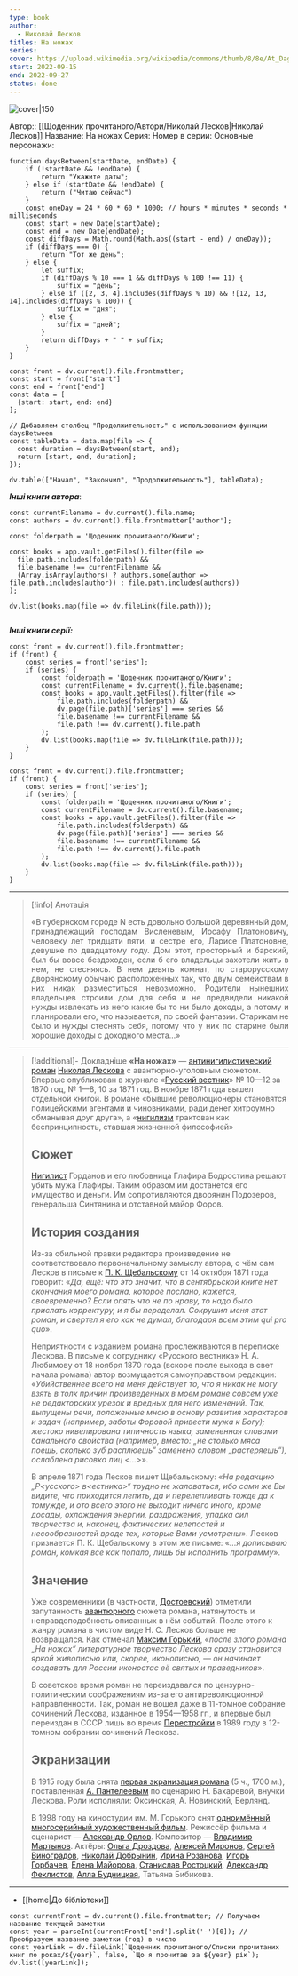 ```yaml
---
type: book
author:
  - Николай Лесков
titles: На ножах
series:
cover: https://upload.wikimedia.org/wikipedia/commons/thumb/8/8e/At_Daggers_Drawn_1885.jpg/235px-At_Daggers_Drawn_1885.jpg
start: 2022-09-15
end: 2022-09-27
status: done
---
```

![cover|150](Николай%20Лесков%20-%20На%20ножах.jpg)

Автор:: [[Щоденник прочитаного/Автори/Николай Лесков|Николай Лесков]]
Название: На ножах
Серия:
Номер в серии:
Основные персонажи:

```dataviewjs
function daysBetween(startDate, endDate) {
	if (!startDate && !endDate) { 
		return "Укажите даты"; 
	} else if (startDate && !endDate) {
		return ("Читаю сейчас")
	}
	const oneDay = 24 * 60 * 60 * 1000; // hours * minutes * seconds * milliseconds
	const start = new Date(startDate);
	const end = new Date(endDate);
	const diffDays = Math.round(Math.abs((start - end) / oneDay));
	if (diffDays === 0) {
		return "Тот же день";   
	} else {
		let suffix;     
	    if (diffDays % 10 === 1 && diffDays % 100 !== 11) {
		    suffix = "день";     
	    } else if ([2, 3, 4].includes(diffDays % 10) && ![12, 13, 14].includes(diffDays % 100)) {
			suffix = "дня";     
		} else {       
			suffix = "дней";     
		}          
		return diffDays + " " + suffix;   
	} 
}  

const front = dv.current().file.frontmatter;
const start = front["start"]
const end = front["end"]
const data = [
  {start: start, end: end}
];

// Добавляем столбец "Продолжительность" с использованием функции daysBetween
const tableData = data.map(file => {
  const duration = daysBetween(start, end);
  return [start, end, duration];
});

dv.table(["Начал", "Закончил", "Продолжительность"], tableData);
```
***Інші книги автора***:
```dataviewjs
const currentFilename = dv.current().file.name;
const authors = dv.current().file.frontmatter['author'];

const folderpath = 'Щоденник прочитаного/Книги';

const books = app.vault.getFiles().filter(file =>
  file.path.includes(folderpath) &&
  file.basename !== currentFilename &&
  (Array.isArray(authors) ? authors.some(author => file.path.includes(author)) : file.path.includes(authors))
);

dv.list(books.map(file => dv.fileLink(file.path)));


```
***Інші книги серії:***
```dataviewjs
const front = dv.current().file.frontmatter;
if (front) {
	const series = front['series'];
	if (series) {
		const folderpath = 'Щоденник прочитаного/Книги';
		const currentFilename = dv.current().file.basename;
		const books = app.vault.getFiles().filter(file =>  
			file.path.includes(folderpath) && 
			dv.page(file.path)['series'] === series && 
			file.basename !== currentFilename &&
			file.path !== dv.current().file.path 
		);
		dv.list(books.map(file => dv.fileLink(file.path)));
	}
}

```

```dataviewjs
const front = dv.current().file.frontmatter;
if (front) {
	const series = front['series'];
	if (series) {
		const folderpath = 'Щоденник прочитаного/Книги';
		const currentFilename = dv.current().file.basename;
		const books = app.vault.getFiles().filter(file =>  
			file.path.includes(folderpath) && 
			dv.page(file.path)['series'] === series && 
			file.basename !== currentFilename &&
			file.path !== dv.current().file.path 
		);
		dv.list(books.map(file => dv.fileLink(file.path)));
	}
}

```

---
>[!info] Анотація
><p align="justify">«В губернском городе N есть довольно большой деревянный дом, принадлежащий господам Висленевым, Иосафу Платоновичу, человеку лет тридцати пяти, и сестре его, Ларисе Платоновне, девушке по двадцатому году. Дом этот, просторный и барский, был бы вовсе бездоходен, если б его владельцы захотели жить в нем, не стесняясь. В нем девять комнат, по старорусскому дворянскому обычаю расположенных так, что двум семействам в них никак разместиться невозможно. Родители нынешних владельцев строили дом для себя и не предвидели никакой нужды извлекать из него какие бы то ни было доходы, а потому и планировали его, что называется, по своей фантазии. Старикам не было и нужды стеснять себя, потому что у них по старине были хорошие доходы с доходного места...»</p>

___

> [!additional]- Докладніше
 **«На ножах»** — [антинигилистический роман](https://ru.wikipedia.org/w/index.php?title=Антинигилистический_роман&action=edit&redlink=1) [Николая Лескова](https://ru.wikipedia.org/wiki/Лесков,_Николай_Семёнович) с авантюрно-уголовным сюжетом. Впервые опубликован в журнале «[Русский вестник](https://ru.wikipedia.org/wiki/Русский_вестник_(журнал,_1856—1906))» № 10—12 за 1870 год, № 1—8, 10 за 1871 год. В ноябре 1871 года вышел  отдельной книгой. В романе «бывшие революционеры становятся полицейскими агентами и чиновниками, ради денег хитроумно обманывая друг друга», а «[нигилизм](https://ru.wikipedia.org/wiki/Нигилизм) трактован как беспринципность, ставшая жизненной философией»
>
> ## Сюжет
>
> [Нигилист](https://ru.wikipedia.org/wiki/Нигилист) Горданов и его любовница Глафира Бодростина решают убить мужа Глафиры.  Таким образом им достанется его имущество и деньги. Им сопротивляются  дворянин Подозеров, генеральша Синтянина и отставной майор Форов.
>
> ## История создания
>
> Из-за обильной правки редактора произведение не соответствовало первоначальному замыслу автора, о чём сам Лесков в письме к [П. К. Щебальскому](https://ru.wikipedia.org/wiki/Щебальский,_Пётр_Карлович) от 14 октября 1871 года говорит: «*Да, ещё: что это значит, что в сентябрьской книге нет окончания моего  романа, которое послано, кажется, своевременно? Если опять что не по  нраву, то надо было прислать корректуру, и я бы переделал. Сокрушил меня этот роман, и свертел я его как не думал, благодаря всем этим qui pro  quo*».
>
> Неприятности с изданием романа прослеживаются в переписке  Лескова. В письме к сотруднику «Русского вестника» Н. А. Любимову от 18  ноября 1870 года (вскоре после выхода в свет начала романа) автор  возмущается самоуправством редакции: «*Убийственнее всего на меня  действует то, что я никак не могу взять в толк причин произведенных в  моем романе совсем уже не редакторских урезок и вредных для него  изменений. Так, выпущены речи, положенные мною в основу развития  характеров и задач (например, заботы Форовой привести мужа к Богу);  жестоко нивелирована типичность языка, замененная словами банального  свойства (например, вместо: „не столько мяса поешь, сколько зуб  расплюешь“ заменено словом „растеряешь“), ослаблена рисовка лиц  <…>*».
>
> В апреле 1871 года Лесков пишет Щебальскому: «*На редакцию  „Р<усского> в<естника>“ трудно не жаловаться, ибо сами же Вы видите, что приходится лепить, да и перелепливать тожде да к томужде, и ото всего этого не выходит ничего иного, кроме досады, охлаждения  энергии, раздражения, упадка сил творчества и, наконец, фактических  нелепостей и несообразностей вроде тех, которые Вами усмотрены*». Лесков признается П. К. Щебальскому в этом же письме: «*…я дописываю роман, комкая все как попало, лишь бы исполнить программу*».
>
> ## Значение
>
> Уже современники (в частности, [Достоевский](https://ru.wikipedia.org/wiki/Достоевский,_Фёдор_Михайлович)) отметили запутанность [авантюрного](https://ru.wikipedia.org/wiki/Авантюра) сюжета романа, натянутость и неправдоподобность описанных в нём  событий. После этого к жанру романа в чистом виде Н. С. Лесков больше не возвращался. Как отмечал [Максим Горький](https://ru.wikipedia.org/wiki/Максим_Горький), «*после злого романа „На ножах“ литературное творчество Лескова сразу  становится яркой живописью или, скорее, иконописью, — он начинает  создавать для России иконостас её святых и праведников*».
>
> В советское время роман не переиздавался по цензурно-политическим соображениям из-за его антиреволюционной направленности. Так, роман не  вошел даже в 11-томное собрание сочинений Лескова, изданное в 1954—1958  гг., и впервые был переиздан в СССР лишь во время [Перестройки](https://ru.wikipedia.org/wiki/Перестройка) в 1989 году в 12-томном собрании сочинений Лескова.
>
> ## Экранизации
>
> В 1915 году была снята [первая экранизация романа](https://ru.wikipedia.org/w/index.php?title=На_ножах_(фильм,_1915)&action=edit&redlink=1) (5 ч., 1700 м.), поставленная [А. Пантелеевым](https://ru.wikipedia.org/wiki/Пантелеев,_Александр_Петрович) по сценарию Н. Бахаревой, внучки Лескова. Роли исполняли: Оксинская, А. Новинский, Берлянд.
>
> В 1998 году на киностудии им. М. Горького снят [одноимённый многосерийный художественный фильм](https://ru.wikipedia.org/wiki/На_ножах_(фильм)). Режиссёр фильма и сценарист — [Александр Орлов](https://ru.wikipedia.org/wiki/Орлов,_Александр_Сергеевич_(кинематографист)). Композитор — [Владимир Мартынов](https://ru.wikipedia.org/wiki/Мартынов,_Владимир_Иванович). Актёры: [Ольга Дроздова](https://ru.wikipedia.org/wiki/Дроздова,_Ольга_Борисовна), [Алексей Миронов](https://ru.wikipedia.org/wiki/Миронов,_Алексей_Иванович), [Сергей Виноградов](https://ru.wikipedia.org/wiki/Виноградов,_Сергей_Александрович_(актёр)), [Николай Добрынин](https://ru.wikipedia.org/wiki/Добрынин,_Николай_Николаевич), [Ирина Розанова](https://ru.wikipedia.org/wiki/Розанова,_Ирина_Юрьевна), [Игорь Горбачев](https://ru.wikipedia.org/wiki/Горбачёв,_Игорь_Олегович), [Елена Майорова](https://ru.wikipedia.org/wiki/Майорова,_Елена_Владимировна), [Станислав Ростоцкий](https://ru.wikipedia.org/wiki/Ростоцкий,_Станислав_Иосифович), [Александр Феклистов](https://ru.wikipedia.org/wiki/Феклистов,_Александр_Васильевич), [Алла Будницкая](https://ru.wikipedia.org/wiki/Будницкая,_Алла_Зиновьевна), Татьяна Бибикова.

****
- [[home|До бібліотеки]]
```dataviewjs
const currentFront = dv.current().file.frontmatter; // Получаем название текущей заметки
const year = parseInt(currentFront['end'].split('-')[0]); // Преобразуем название заметки (год) в число
const yearLink = dv.fileLink(`Щоденник прочитаного/Списки прочитаних книг по роках/${year}`, false, `Що я прочитав за ${year} рік`);
dv.list([yearLink]);
```